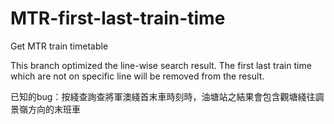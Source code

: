 # MTR-first-last-train-time
Get MTR train timetable

This branch optimized the line-wise search result. The first last train time which are not on specific line will be removed from the result. 

已知的bug：按綫查詢查將軍澳綫首末車時刻時，油塘站之結果會包含觀塘綫往調景嶺方向的末班車
